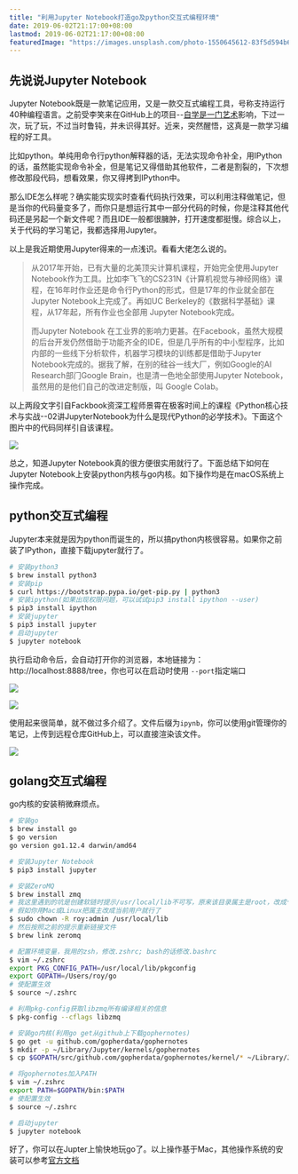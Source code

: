 ```yaml
---
title: "利用Jupyter Notebook打造go及python交互式编程环境"
date: 2019-06-02T21:17:00+08:00
lastmod: 2019-06-02T21:17:00+08:00
featuredImage: "https://images.unsplash.com/photo-1550645612-83f5d594b671?ixlib=rb-1.2.1&ixid=eyJhcHBfaWQiOjEyMDd9&auto=format&fit=crop&w=750&q=80"
---
```


## 先说说Jupyter Notebook
Jupyter Notebook既是一款笔记应用，又是一款交互式编程工具，号称支持运行40种编程语言。之前受李笑来在GitHub上的项目--[自学是一门艺术](https://github.com/selfteaching/the-craft-of-selfteaching)影响，下过一次，玩了玩，不过当时鲁钝，并未识得其好。近来，突然醒悟，这真是一款学习编程的好工具。

比如python。单纯用命令行python解释器的话，无法实现命令补全，用IPython的话，虽然能实现命令补全，但是笔记又得借助其他软件，二者是割裂的，下次想修改那段代码，想看效果，你又得拷到IPython中。

那么IDE怎么样呢？确实能实现实时查看代码执行效果，可以利用注释做笔记，但是当你的代码量变多了，而你只是想运行其中一部分代码的时候，你是注释其他代码还是另起一个新文件呢？而且IDE一般都很臃肿，打开速度都挺慢。综合以上，关于代码的学习笔记，我都选择用Jupyter。

以上是我近期使用Jupyter得来的一点浅识。看看大佬怎么说的。

> 从2017年开始，已有大量的北美顶尖计算机课程，开始完全使用Jupyter Notebook作为工具。比如李⻜⻜的CS231N《计算机视觉与神经网络》课程，在16年时作业还是命令行Python的形式，但是17年的作业就全部在Jupyter Notebook上完成了。再如UC Berkeley的《数据科学基础》课程，从17年起，所有作业也全部用 Jupyter Notebook完成。
> 
> 而Jupyter Notebook 在工业界的影响力更甚。在Facebook，虽然大规模的后台开发仍然借助于功能⻬全的IDE，但是几乎所有的中小型程序，比如内部的一些线下分析软件，机器学习模块的训练都是借助于Jupyter Notebook完成的。据我了解，在别的硅谷一线大厂，例如Google的AI Research部⻔Google Brain，也是清一色地全部使用Jupyter Notebook，虽然用的是他们自己的改进定制版，叫 Google Colab。

以上两段文字引自Fackbook资深工程师景霄在极客时间上的课程《Python核心技术与实战--02讲JupyterNotebook为什么是现代Python的必学技术》。下面这个图片中的代码同样引自该课程。

![](http://ww4.sinaimg.cn/large/006tNc79ly1g3n1fh589cj30oy0d2zlr.jpg)

总之，知道Jupyter Notebook真的很方便很实用就行了。下面总结下如何在Jupyter Notebook上安装python内核与go内核。如下操作均是在macOS系统上操作完成。

## python交互式编程

Jupyter本来就是因为python而诞生的，所以搞python内核很容易。如果你之前装了IPython，直接下载jupyter就行了。

```bash
# 安装python3
$ brew install python3
# 安装pip
$ curl https://bootstrap.pypa.io/get-pip.py | python3
# 安装ipython(如果出现权限问题，可以试试pip3 install ipython --user)
$ pip3 install ipython
# 安装jupyter
$ pip3 install jupyter
# 启动jupyter
$ jupyter notebook
```
执行启动命令后，会自动打开你的浏览器，本地链接为：http://localhost:8888/tree，你也可以在启动时使用 `--port`指定端口

![](http://ww4.sinaimg.cn/large/006tNc79ly1g3n36ir7boj30rq09cjsp.jpg)

![](http://ww2.sinaimg.cn/large/006tNc79ly1g3n39wpsa4j30rd063408.jpg)

使用起来很简单，就不做过多介绍了。文件后缀为`ipynb`，你可以使用git管理你的笔记，上传到远程仓库GitHub上，可以直接渲染该文件。

![](http://ww4.sinaimg.cn/large/006tNc79ly1g3n4da1adyj30ru0hwmze.jpg)


## golang交互式编程

go内核的安装稍微麻烦点。

```bash
# 安装go
$ brew install go
$ go version
go version go1.12.4 darwin/amd64

# 安装Jupyter Notebook
$ pip3 install jupyter

# 安装ZeroMQ
$ brew install zmq
# 我这里遇到的坑是创建软链时提示/usr/local/lib不可写，原来该目录属主是root，改成个人账户就行了
# 假如你用Mac或Linux把属主改成当前用户就行了
$ sudo chown -R roy:admin /usr/local/lib
# 然后按照之前的提示重新链接文件
$ brew link zeromq

# 配置环境变量，我用的zsh，修改.zshrc; bash的话修改.bashrc
$ vim ~/.zshrc
export PKG_CONFIG_PATH=/usr/local/lib/pkgconfig
export GOPATH=/Users/roy/go 
# 使配置生效
$ source ~/.zshrc

# 利用pkg-config获取libzmq所有编译相关的信息
$ pkg-config --cflags libzmq

# 安装go内核(利用go get从github上下载gophernotes)
$ go get -u github.com/gopherdata/gophernotes 
$ mkdir -p ~/Library/Jupyter/kernels/gophernotes
$ cp $GOPATH/src/github.com/gopherdata/gophernotes/kernel/* ~/Library/Jupyter/kernels/gophernotes

# 将gophernotes加入PATH
$ vim ~/.zshrc
export PATH=$GOPATH/bin:$PATH
# 使配置生效
$ source ~/.zshrc

# 启动jupyter
$ jupyter notebook
```

好了，你可以在Jupter上愉快地玩go了。以上操作基于Mac，其他操作系统的安装可以参考[官方文档](https://github.com/gopherdata/gophernotes)
